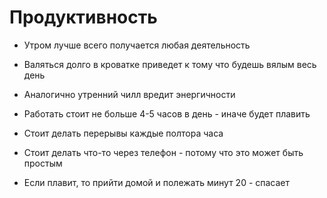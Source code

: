 # Продуктивность

- Утром лучше всего получается любая деятельность
- Валяться долго в кроватке приведет к тому что будешь вялым весь день
- Аналогично утренний чилл вредит энергичности

- Работать стоит не больше 4-5 часов в день - иначе будет плавить
- Стоит делать перерывы каждые полтора часа

- Стоит делать что-то через телефон - потому что это может быть простым

- Если плавит, то прийти домой и полежать минут 20 - спасает